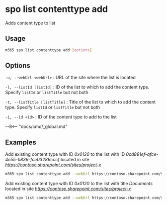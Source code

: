 # spo list contenttype add

Adds content type to list

## Usage

```sh
m365 spo list contenttype add [options]
```

## Options

`-u, --webUrl <webUrl>`
: URL of the site where the list is located

`-l, --listId [listId]`
: ID of the list to which to add the content type. Specify `listId` or `listTitle` but not both

`-t, --listTitle [listTitle]`
: Title of the list to which to add the content type. Specify `listId` or `listTitle` but not both

`-i, --id <id>`
: ID of the content type to add to the list

--8<-- "docs/cmd/_global.md"

## Examples

Add existing content type with ID _0x0120_ to the list with ID _0cd891ef-afce-4e55-b836-fce03286cccf_ located in site _https://contoso.sharepoint.com/sites/project-x_

```sh
m365 spo list contenttype add --webUrl https://contoso.sharepoint.com/sites/project-x --listId 0cd891ef-afce-4e55-b836-fce03286cccf --id 0x0120
```

Add existing content type with ID _0x0120_ to the list with title _Documents_ located in site _https://contoso.sharepoint.com/sites/project-x_

```sh
m365 spo list contenttype add --webUrl https://contoso.sharepoint.com/sites/project-x --listTitle Documents --id 0x0120
```
